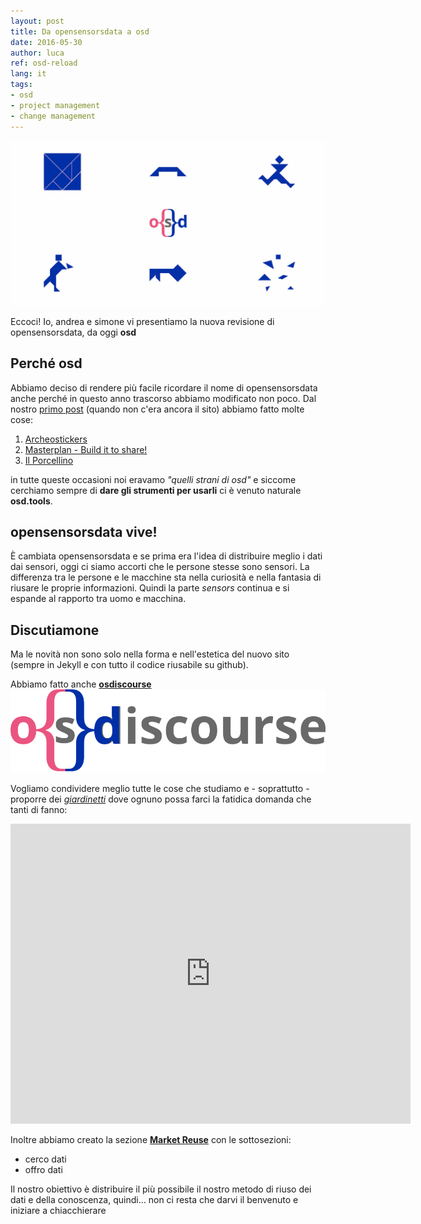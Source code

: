 ```yaml
---
layout: post
title: Da opensensorsdata a osd
date: 2016-05-30
author: luca
ref: osd-reload
lang: it
tags:
- osd
- project management
- change management
---
```


![osd nuovo](/assets/img/artwork/osd_tangram_wall.png)

Eccoci!
Io, andrea e simone vi presentiamo la nuova revisione di opensensorsdata, da oggi **osd**

## Perché osd
Abbiamo deciso di rendere più facile ricordare il nome di opensensorsdata anche perché in questo anno trascorso abbiamo modificato non poco. Dal nostro [primo post](http://osd.tools/2015/02/20/P-ci-stiamo-connettendo.html) (quando non c'era ancora il sito) abbiamo fatto molte cose:

1. [Archeostickers](http://www.archeostichers.com)
2. [Masterplan - Build it to share!](http://www.masterplan.tools)
3. [Il Porcellino](http://www.osd.tools/2016/02/10/P-Pubblicare-codice-pubblico.html)

in tutte queste occasioni noi eravamo *"quelli strani di osd"* e siccome cerchiamo sempre di **dare gli strumenti per usarli** ci è venuto naturale **osd.tools**.

## opensensorsdata vive!
È cambiata opensensorsdata e se prima era l'idea di distribuire meglio i dati dai sensori, oggi ci siamo accorti che le persone stesse sono sensori. La differenza tra le persone e le macchine sta nella curiosità e nella fantasia di riusare le proprie informazioni. Quindi la parte *sensors* continua e si espande al rapporto tra uomo e macchina.


## Discutiamone
Ma le novità non sono solo nella forma e nell'estetica del nuovo sito (sempre in Jekyll e con tutto il codice riusabile su github).

Abbiamo fatto anche **[osdiscourse](https://hi.osd.tools)**
[![osd nuovo](/assets/img/products/discourse/osd_discourse.png)](https://hi.osd.tools)

Vogliamo condividere meglio tutte le cose che studiamo e - soprattutto - proporre dei *[giardinetti](https://hi.osd.tools/c/giardinetti)* dove ognuno possa farci la fatidica domanda che tanti di fanno:

<iframe width="640" height="480" src="https://www.youtube.com/embed/dtpv5R1kkLY" frameborder="0" allowfullscreen></iframe>

Inoltre abbiamo creato la sezione **[Market Reuse](https://hi.osd.tools/c/market-reuse)** con le sottosezioni:

* cerco dati
* offro dati

Il nostro obiettivo è distribuire il più possibile il nostro metodo di riuso dei dati e della conoscenza, quindi... non ci resta che darvi il benvenuto e iniziare a chiacchierare
